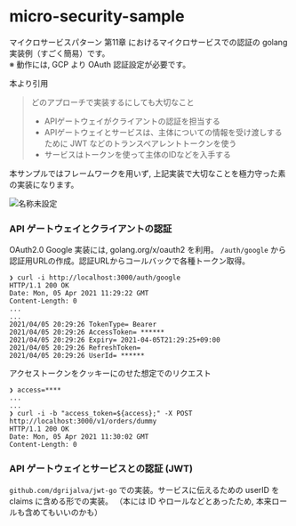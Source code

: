 # micro-security-sample

マイクロサービスパターン 第11章 におけるマイクロサービスでの認証の golang 実装例（すごく簡易）です。  
※ 動作には, GCP より OAuth 認証設定が必要です。

本より引用

>どのアプローチで実装するにしても大切なこと
> - APIゲートウェイがクライアントの認証を担当する
> - APIゲートウェイとサービスは、主体についての情報を受け渡しするために JWT などのトランスペアレントトークンを使う
> - サービスはトークンを使って主体のIDなどを入手する

本サンプルではフレームワークを用いず, 上記実装で大切なことを極力守った素の実装になります。

![名称未設定](https://user-images.githubusercontent.com/10706586/113572877-0037ac80-9654-11eb-9960-95cd8a0ab169.png)

### API ゲートウェイとクライアントの認証

OAuth2.0 Google 実装には, golang.org/x/oauth2 を利用。 `/auth/google` から認証用URLの作成。認証URLからコールバックで各種トークン取得。

```
❯ curl -i http://localhost:3000/auth/google
HTTP/1.1 200 OK
Date: Mon, 05 Apr 2021 11:29:22 GMT
Content-Length: 0
...
...
2021/04/05 20:29:26 TokenType= Bearer
2021/04/05 20:29:26 AccessToken= ******
2021/04/05 20:29:26 Expiry= 2021-04-05T21:29:25+09:00
2021/04/05 20:29:26 RefreshToken= 
2021/04/05 20:29:26 UserId= ******
```

アクセストークンをクッキーにのせた想定でのリクエスト

```
❯ access=****
...
...
❯ curl -i -b "access_token=${access};" -X POST http://localhost:3000/v1/orders/dummy
HTTP/1.1 200 OK
Date: Mon, 05 Apr 2021 11:30:02 GMT
Content-Length: 0
```

### API ゲートウェイとサービスとの認証 (JWT)

`github.com/dgrijalva/jwt-go` での実装。サービスに伝えるための userID を claims に含める形での実装。
（本には ID やロールなどとあったため, 本来ロールも含めてもいいのかも）
